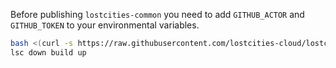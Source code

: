 Before publishing `lostcities-common` you need to add `GITHUB_ACTOR` and `GITHUB_TOKEN` to your environmental variables.


```bash
bash <(curl -s https://raw.githubusercontent.com/lostcities-cloud/lostcities-infrastructure/master/install.sh)
lsc down build up
```
